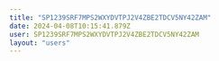 ```yaml
---
title: "SP1239SRF7MPS2WXYDVTPJ2V4ZBE2TDCV5NY42ZAM"
date: 2024-04-08T10:15:41.879Z
user: SP1239SRF7MPS2WXYDVTPJ2V4ZBE2TDCV5NY42ZAM
layout: "users"
---
```

    